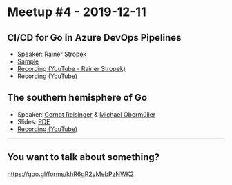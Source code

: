 # Meetup #4 - 2019-12-11

## CI/CD for Go in Azure DevOps Pipelines

- Speaker: [Rainer Stropek](https://github.com/rstropek)
- [Sample](ci-cd-golang-azure)
- [Recording (YouTube - Rainer Stropek)](https://youtu.be/50fCOM4JfbA)
- [Recording (YouTube)](https://youtu.be/4cqoymcMQOg)


## The southern hemisphere of Go

- Speaker: [Gernot Reisinger](https://github.com/Hollerberg) & [Michael Obermüller](https://github.com/michael-obermueller)
- Slides: [PDF](tshog/The_southern_hemisphere_of_Go.pdf)
- [Recording (YouTube)](https://youtu.be/bL-gcNKpntc)


---

## You want to talk about something?
https://goo.gl/forms/khR6gR2yMebPzNWK2
